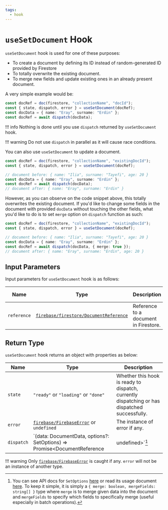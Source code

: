 ```yaml
---
tags:
  - hook
---
```


# `useSetDocument` Hook

`useSetDocument` hook is used for one of these purposes:

 - To create a document by defining its ID instead of random-generated ID provided by Firestore
 - To totally overwrite the existing document.
 - To merge new fields and update existing ones in an already present document.

A very simple example would be:

```typescript
const docRef = doc(firestore, "collectionName", "docId");
const { state, dispatch, error } = useSetDocument(docRef);
const docData = { name: "Eray", surname: "Erdin" };
const docRef = await dispatch(docData);
```

!!! info
    Nothing is done until you use `dispatch` returned by `useSetDocument` hook.

!!! warning
    Do not use `dispatch` in parallel as it will cause race conditions.

You can also use `useSetDocument` to update a document.

```typescript
const docRef = doc(firestore, "collectionName", "existingDocId");
const { state, dispatch, error } = useSetDocument(docRef);

// document before: { name: "Ilia", surname: "Tayefi", age: 20 }
const docData = { name: "Eray", surname: "Erdin" };
const docRef = await dispatch(docData);
// document after: { name: "Eray", surname: "Erdin" }
```

However, as you can observe on the code snippet above, this totally overwrites the existing document. If you'd like to change some fields in the document with provided `docData` without touching the other fields, what you'd like to do is to set `merge` option on `dispatch` function as such:

```typescript
const docRef = doc(firestore, "collectionName", "existingDocId");
const { state, dispatch, error } = useSetDocument(docRef);

// document before: { name: "Ilia", surname: "Tayefi", age: 20 }
const docData = { name: "Eray", surname: "Erdin" };
const docRef = await dispatch(docData, { merge: true });
// document after: { name: "Eray", surname: "Erdin", age: 20 }
```

## Input Parameters

Input parameters for `useSetDocument` hook is as follows:

| Name | Type | Description | Required | Default Value |
|---|---|---|---|---|
| `reference` | [`firebase/firestore/DocumentReference`][DocumentReferenceRefDoc] | Reference to a document in Firestore. | ✅ | - |

## Return Type

`useSetDocument` hook returns an object with properties as below:

| Name | Type | Description |
|---|---|---|
| `state` | `"ready"` or `"loading"` or `"done"`  | Whether this hook is ready to dispatch, currently dispatching or has dispatched successfully. |
| `error` | [`firebase/FirebaseError`][FirebaseErrorRefDoc] or `undefined` | The instance of error if any. |
| `dispatch` | `(data: DocumentData, options?: SetOptions) => Promise<DocumentReference | undefined>`[^1] | A function to set the content of a document. |

[^1]: You can see API docs for `SetOptions` [here][SetOptionsRefDoc] or read its usage document [here][SetADocumentDoc]. To keep it simple, it is simply a `{ merge: boolean, mergeFields: string[] }` type where `merge` is to merge given data into the document and `mergeFields` to specify which fields to specifically merge (useful especially in batch operations).

!!! warning
    Only [`firebase/FirebaseError`][FirebaseErrorRefDoc] is caught if any. `error` will not be an instance of another type.

[DocumentReferenceRefDoc]: https://firebase.google.com/docs/reference/node/firebase.firestore.DocumentReference
[SetOptionsRefDoc]: https://firebase.google.com/docs/reference/android/com/google/firebase/firestore/SetOptions
[SetADocumentDoc]: https://firebase.google.com/docs/firestore/manage-data/add-data#set_a_document
[FirebaseErrorRefDoc]: https://firebase.google.com/docs/reference/node/firebase.FirebaseError